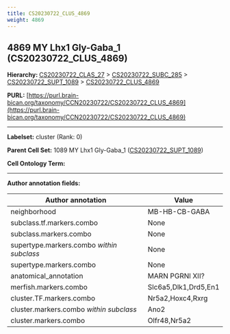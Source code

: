 ```yaml
---
title: CS20230722_CLUS_4869
weight: 4869
---
```

## 4869 MY Lhx1 Gly-Gaba_1 (CS20230722_CLUS_4869)
<b>Hierarchy: </b>
[CS20230722_CLAS_27](../CS20230722_CLAS_27) >
[CS20230722_SUBC_285](../CS20230722_SUBC_285) >
[CS20230722_SUPT_1089](../CS20230722_SUPT_1089) >
[CS20230722_CLUS_4869](../CS20230722_CLUS_4869)

**PURL:** [https://purl.brain-bican.org/taxonomy/CCN20230722/CS20230722_CLUS_4869](https://purl.brain-bican.org/taxonomy/CCN20230722/CS20230722_CLUS_4869)

---


**Labelset:** cluster (Rank: 0)

**Parent Cell Set:** 1089 MY Lhx1 Gly-Gaba_1 ([CS20230722_SUPT_1089](../CS20230722_SUPT_1089))



**Cell Ontology Term:** 

[MARKER GENES.]: #


---

[TRANSFERRED ANNOTATIONS.]: #


[AUTHOR ANNOTATION FIELDS.]: #


**Author annotation fields:**

| Author annotation | Value |
|-------------------|-------|
|neighborhood|MB-HB-CB-GABA|
|subclass.tf.markers.combo|None|
|subclass.markers.combo|None|
|supertype.markers.combo _within subclass_|None|
|supertype.markers.combo|None|
|anatomical_annotation|MARN PGRNl XII?|
|merfish.markers.combo|Slc6a5,Dlk1,Drd5,En1|
|cluster.TF.markers.combo|Nr5a2,Hoxc4,Rxrg|
|cluster.markers.combo _within subclass_|Ano2|
|cluster.markers.combo|Olfr48,Nr5a2|
